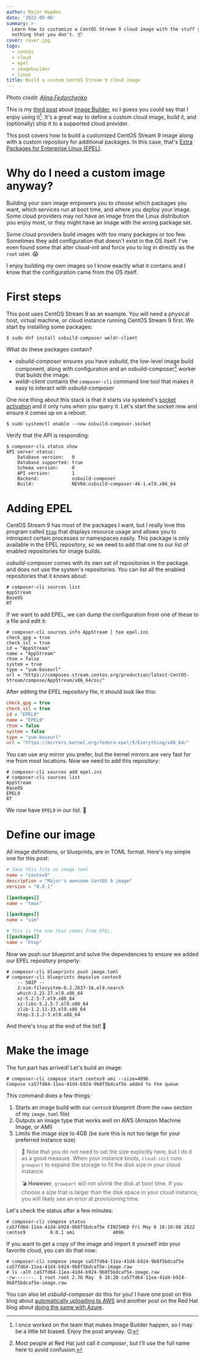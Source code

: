 ```yaml
---
author: Major Hayden
date: '2022-05-06'
summary: >-
  Learn how to customize a CentOS Stream 9 cloud image with the stuff you want and
  nothing that you don't. 📦
cover: cover.jpg
tags:
  - centos
  - cloud
  - epel
  - imagebuilder
  - linux
title: Build a custom CentOS Stream 9 cloud image
---
```


_Photo credit: [Alina Fedorchenko](https://unsplash.com/photos/RT9c80cycn8)_

This is my [third post] about [Image Builder], so I guess you could say that I enjoy
using it[^biased]. It's a great way to define a custom cloud image, build it, and
(optionally) ship it to a supported cloud provider.

This post covers how to build a customized CentOS Stream 9 image along with a custom
repository for additional packages. In this case, that's [Extra Packages for Enterprise
Linux (EPEL)].

[third post]: /tags/imagebuilder/
[Image Builder]: https://www.osbuild.org/documentation/
[Extra Packages for Enterprise Linux (EPEL)]: https://docs.fedoraproject.org/en-US/epel/

[^biased]: I once worked on the team that makes Image Builder happen, so I may be a
    little bit biased. Enjoy the post anyway. 😉

# Why do I need a custom image anyway?

Building your own image empowers you to choose which packages you want, which services
run at boot time, and where you deploy your image. Some cloud providers may not have an
image from the Linux distribution you enjoy most, or they might have an image with the
wrong package set.

Some cloud providers build images with too many packages or too few. Sometimes they add
configuration that doesn't exist in the OS itself. I've even found some that alter
cloud-init and force you to log in directly as the `root` user. 😱

I enjoy building my own images so I know exactly what it contains and I know that the
configuration came from the OS itself.

# First steps

This post uses CentOS Stream 9 as an example. You will need a physical host, virtual
machine, or cloud instance running CentOS Stream 9 first. We start by installing some
packages:

```console
$ sudo dnf install osbuild-composer weldr-client
```

What do these packages contain?

* *osbuild-composer* ensures you have *osbuild*, the low-level image build component,
  along with configuration and an osbuild-composer[^justcomposer] worker that builds the
  image.
* *weldr-client* contains the `composer-cli` command line tool that makes it easy to
  interact with *osbuild-composer*

One nice thing about this stack is that it starts via systemd's [socket activation] and
it only runs when you query it. Let's start the socket now and ensure it comes up on a
reboot:

```console
$ sudo systemctl enable --now osbuild-composer.socket
```

Verify that the API is responding:

```console
$ composer-cli status show
API server status:
    Database version:   0
    Database supported: true
    Schema version:     0
    API version:        1
    Backend:            osbuild-composer
    Build:              NEVRA:osbuild-composer-46-1.el9.x86_64
```

[socket activation]: https://0pointer.de/blog/projects/socket-activation.html

[^justcomposer]: Most people at Red Hat just call it *composer*, but I'll use the full
    name here to avoid confusion.

# Adding EPEL

CentOS Stream 9 has most of the packages I want, but I really love this program called
[`htop`] that displays resource usage and allows you to introspect certain processes or
namespaces easily. This package is only available in the EPEL repository, so we need to
add that one to our list of enabled repositories for image builds.

*osbuild-composer* comes with its own set of repositories in the package and does not
use the system's repositories. You can list all the enabled repositories that it
knows about:

```console
# composer-cli sources list
AppStream
BaseOS
RT
```

If we want to add EPEL, we can dump the configuration from one of these to a file and
edit it:

```console
# composer-cli sources info AppStream | tee epel.ini
check_gpg = true
check_ssl = true
id = "AppStream"
name = "AppStream"
rhsm = false
system = true
type = "yum-baseurl"
url = "https://composes.stream.centos.org/production/latest-CentOS-Stream/compose/AppStream/x86_64/os/"
```

After editing the EPEL repository file, it should look like this:

```ini
check_gpg = true
check_ssl = true
id = "EPEL9"
name = "EPEL9"
rhsm = false
system = false
type = "yum-baseurl"
url = "https://mirrors.kernel.org/fedora-epel/9/Everything/x86_64/"
```

You can use any mirror you prefer, but the kernel mirrors are very fast for me from most
locations. Now we need to add this repository:

```console
# composer-cli sources add epel.ini
# composer-cli sources list
AppStream
BaseOS
EPEL9
RT
```

We now have `EPEL9` in our list. 🎉

# Define our image

All image definitions, or blueprints, are in TOML format. Here's my simple one for this
post:

```toml
# Save this file as image.toml
name = "centos9"
description = "Major's awesome CentOS 9 image"
version = "0.0.1"

[[packages]]
name = "tmux"

[[packages]]
name = "vim"

# This is the one that comes from EPEL.
[[packages]]
name = "htop"
```

Now we push our blueprint and solve the dependencies to ensure we added our EPEL
repository properly:

```console
# composer-cli blueprints push image.toml
# composer-cli blueprints depsolve centos9
    -- SNIP --
    2:vim-filesystem-8.2.2637-16.el9.noarch
    which-2.21-27.el9.x86_64
    xz-5.2.5-7.el9.x86_64
    xz-libs-5.2.5-7.el9.x86_64
    zlib-1.2.11-33.el9.x86_64
    htop-3.1.2-3.el9.x86_64
```

And there's `htop` at the end of the list! 🎉

[`htop`]: https://htop.dev/

# Make the image

The fun part has arrived! Let's build an image:

```console
# composer-cli compose start centos9 ami --size=4096
Compose ca57fd64-11ea-41d4-b924-9b8f5bdcaf5e added to the queue
```

This command does a few things:

1. Starts an image build with our `centos9` blueprint (from the `name` section of my
   `image.toml` file)
2. Outputs an image type that works well on AWS (Amazon Machine Image, or AMI)
3. Limits the image size to 4GB (be sure this is not too large for your preferred
   instance size)

> 🤔 Note that you do not need to set the size explicitly here, but I do it as a good
> measure. When your instance boots, `cloud-init` runs `growpart` to expand the storage
> to fit the disk size in your cloud instance.
>
> 💣 **However**, `growpart` will not *shrink* the disk at boot time. If you choose a
> size that is larger than the disk space in your cloud instance, you will likely see an
> error at provisioning time.

Let's check the status after a few minutes:

```console
# composer-cli compose status
ca57fd64-11ea-41d4-b924-9b8f5bdcaf5e FINISHED Fri May 6 16:16:08 2022 centos9         0.0.1 ami              4096
```

If you want to get a copy of the image and import it yourself into your favorite cloud,
you can do that now:

```console
# composer-cli compose image ca57fd64-11ea-41d4-b924-9b8f5bdcaf5e
ca57fd64-11ea-41d4-b924-9b8f5bdcaf5e-image.raw
# ls -alh ca57fd64-11ea-41d4-b924-9b8f5bdcaf5e-image.raw
-rw-------. 1 root root 2.7G May  6 16:20 ca57fd64-11ea-41d4-b924-9b8f5bdcaf5e-image.raw
```

You can also let *osbuild-composer* do this for you! I have one post on this blog about
[automatically uploading to AWS] and another post on the Red Hat blog about [doing the
same with Azure].

[automatically uploading to AWS]: /2020/06/19/build-aws-images-with-imagebuilder/
[doing the same with Azure]: https://www.redhat.com/en/blog/build-rhel-images-azure-image-builder
